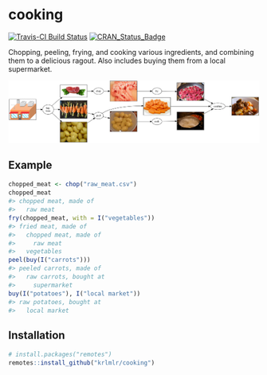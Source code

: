 <!-- README.md is generated from README.Rmd. Please edit that file -->
cooking
=======

[![Travis-CI Build Status](https://travis-ci.org/krlmlr/cooking.svg?branch=master)](https://travis-ci.org/krlmlr/cooking) [![CRAN\_Status\_Badge](http://www.r-pkg.org/badges/version/cooking)](https://cran.r-project.org/package=cooking)

Chopping, peeling, frying, and cooking various ingredients, and combining them to a delicious ragout. Also includes buying them from a local supermarket.

![dependency graph](assets/dep_graph.png)

Example
-------

``` r
chopped_meat <- chop("raw_meat.csv")
chopped_meat
#> chopped meat, made of
#>   raw meat
fry(chopped_meat, with = I("vegetables"))
#> fried meat, made of
#>   chopped meat, made of
#>     raw meat
#>   vegetables
peel(buy(I("carrots")))
#> peeled carrots, made of
#>   raw carrots, bought at
#>     supermarket
buy(I("potatoes"), I("local market"))
#> raw potatoes, bought at
#>   local market
```

Installation
------------

``` r
# install.packages("remotes")
remotes::install_github("krlmlr/cooking")
```
